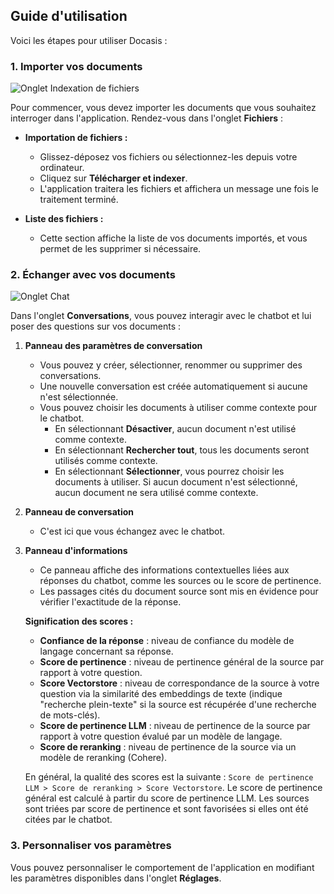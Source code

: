 ## Guide d'utilisation 

Voici les étapes pour utiliser Docasis :

### 1. Importer vos documents

![Onglet Indexation de fichiers](https://raw.githubusercontent.com/Cinnamon/kotaemon/main/docs/images/file-index-tab.png)

Pour commencer, vous devez importer les documents que vous souhaitez interroger dans l'application. Rendez-vous dans l'onglet **Fichiers** :

*   **Importation de fichiers :**
    *   Glissez-déposez vos fichiers ou sélectionnez-les depuis votre ordinateur.
    *   Cliquez sur **Télécharger et indexer**.
    *   L'application traitera les fichiers et affichera un message une fois le traitement terminé.

*   **Liste des fichiers :**
    *   Cette section affiche la liste de vos documents importés, et vous permet de les supprimer si nécessaire.

### 2. Échanger avec vos documents

![Onglet Chat](https://raw.githubusercontent.com/Cinnamon/kotaemon/main/docs/images/chat-tab.png)

Dans l'onglet **Conversations**, vous pouvez interagir avec le chatbot et lui poser des questions sur vos documents :

1.  **Panneau des paramètres de conversation**

    *   Vous pouvez y créer, sélectionner, renommer ou supprimer des conversations.
    *   Une nouvelle conversation est créée automatiquement si aucune n'est sélectionnée.
    *   Vous pouvez choisir les documents à utiliser comme contexte pour le chatbot.
        *   En sélectionnant **Désactiver**, aucun document n'est utilisé comme contexte.
        *   En sélectionnant **Rechercher tout**, tous les documents seront utilisés comme contexte.
        *   En sélectionnant **Sélectionner**, vous pourrez choisir les documents à utiliser. Si aucun document n'est sélectionné, aucun document ne sera utilisé comme contexte.
2.  **Panneau de conversation**

    *   C'est ici que vous échangez avec le chatbot.
3.  **Panneau d'informations**

    *   Ce panneau affiche des informations contextuelles liées aux réponses du chatbot, comme les sources ou le score de pertinence.
    *   Les passages cités du document source sont mis en évidence pour vérifier l'exactitude de la réponse.

    **Signification des scores :**

    *   **Confiance de la réponse** : niveau de confiance du modèle de langage concernant sa réponse.
    *   **Score de pertinence** : niveau de pertinence général de la source par rapport à votre question.
    *   **Score Vectorstore** : niveau de correspondance de la source à votre question via la similarité des embeddings de texte (indique "recherche plein-texte" si la source est récupérée d'une recherche de mots-clés).
    *   **Score de pertinence LLM** : niveau de pertinence de la source par rapport à votre question évalué par un modèle de langage.
    *   **Score de reranking** : niveau de pertinence de la source via un modèle de reranking (Cohere).

    En général, la qualité des scores est la suivante : `Score de pertinence LLM > Score de reranking > Score Vectorstore`. Le score de pertinence général est calculé à partir du score de pertinence LLM. Les sources sont triées par score de pertinence et sont favorisées si elles ont été citées par le chatbot.

### 3. Personnaliser vos paramètres

Vous pouvez personnaliser le comportement de l'application en modifiant les paramètres disponibles dans l'onglet **Réglages**.